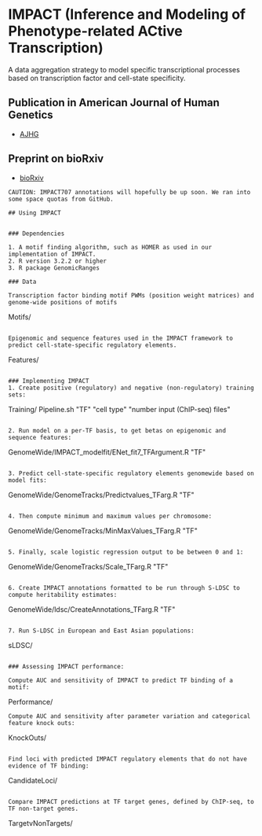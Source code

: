 # IMPACT (Inference and Modeling of Phenotype-related ACtive Transcription) 

A data aggregation strategy to model specific transcriptional processes based on transcription factor and cell-state specificity. 

## Publication in American Journal of Human Genetics
* [AJHG](https://www.cell.com/ajhg/supplemental/S0002-9297%2819%2930108-9) 

## Preprint on bioRxiv 
* [bioRxiv](https://www.biorxiv.org/content/10.1101/2020.02.21.959510v1)

```
CAUTION: IMPACT707 annotations will hopefully be up soon. We ran into some space quotas from GitHub.

## Using IMPACT 


### Dependencies 

1. A motif finding algorithm, such as HOMER as used in our implementation of IMPACT. 
2. R version 3.2.2 or higher
3. R package GenomicRanges

### Data 

Transcription factor binding motif PWMs (position weight matrices) and genome-wide positions of motifs 
```
Motifs/ 
```

Epigenomic and sequence features used in the IMPACT framework to predict cell-state-specific regulatory elements. 
```
Features/ 
```

### Implementing IMPACT 
1. Create positive (regulatory) and negative (non-regulatory) training sets:
```
Training/ Pipeline.sh "TF" "cell type" "number input (ChIP-seq) files"
```

2. Run model on a per-TF basis, to get betas on epigenomic and sequence features:
```
GenomeWide/IMPACT_modelfit/ENet_fit7_TFArgument.R "TF"
```

3. Predict cell-state-specific regulatory elements genomewide based on model fits: 
```
GenomeWide/GenomeTracks/Predictvalues_TFarg.R "TF"
```

4. Then compute minimum and maximum values per chromosome:
```
GenomeWide/GenomeTracks/MinMaxValues_TFarg.R "TF"
```

5. Finally, scale logistic regression output to be between 0 and 1: 
```
GenomeWide/GenomeTracks/Scale_TFarg.R "TF"
```

6. Create IMPACT annotations formatted to be run through S-LDSC to compute heritability estimates:
```
GenomeWide/ldsc/CreateAnnotations_TFarg.R "TF"
```

7. Run S-LDSC in European and East Asian populations: 
```
sLDSC/ 
```

### Assessing IMPACT performance: 

Compute AUC and sensitivity of IMPACT to predict TF binding of a motif:
```
Performance/ 
```
Compute AUC and sensitivity after parameter variation and categorical feature knock outs:
```
KnockOuts/ 
```

Find loci with predicted IMPACT regulatory elements that do not have evidence of TF binding:
```
CandidateLoci/ 
```

Compare IMPACT predictions at TF target genes, defined by ChIP-seq, to TF non-target genes.
```
TargetvNonTargets/ 
```


